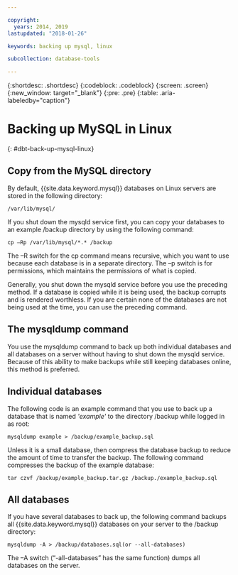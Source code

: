 ```yaml
---

copyright:
  years: 2014, 2019
lastupdated: "2018-01-26"

keywords: backing up mysql, linux

subcollection: database-tools

---
```


{:shortdesc: .shortdesc}
{:codeblock: .codeblock}
{:screen: .screen}
{:new_window: target="_blank"}
{:pre: .pre}
{:table: .aria-labeledby="caption"}


# Backing up MySQL in Linux
{: #dbt-back-up-mysql-linux}

## Copy from the MySQL directory

By default, {{site.data.keyword.mysql}} databases on Linux servers are stored in the following directory:

`/var/lib/mysql/`

If you shut down the mysqld service first, you can copy your databases to an example /backup directory by using the following command:

`cp –Rp /var/lib/mysql/*.* /backup`

The –R switch for the cp command means recursive, which you want to use because each database is in a separate directory. The –p switch is for permissions, which maintains the permissions of what is copied.

Generally, you shut down the mysqld service before you use the preceding method. If a database is copied while it is being used, the backup corrupts and is rendered worthless. If you are certain none of the databases are not being used at the time, you can use the preceding command.

## The mysqldump command

You use the mysqldump command to back up both individual databases and all databases on a server without having to shut down the mysqld service. Because of this ability to make backups while still keeping databases online, this method is preferred.

## Individual databases

The following code is an example command that you use to back up a database that is named _'example'_ to the directory /backup while logged in as root:

`mysqldump example > /backup/example_backup.sql`

Unless it is a small database, then compress the database backup to reduce the amount of time to transfer the backup. The following command compresses the backup of the example database:

`tar czvf /backup/example_backup.tar.gz /backup./example_backup.sql`

## All databases

If you have several databases to back up, the following command backups all {{site.data.keyword.mysql}} databases on your server to the /backup directory:

`mysqldump -A > /backup/databases.sql(or --all-databases)`

The –A switch (“-all-databases” has the same function) dumps all databases on the server.
